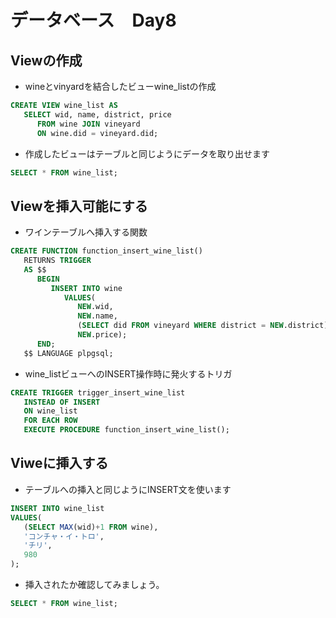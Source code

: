 # データベース　Day8

## Viewの作成

* wineとvinyardを結合したビューwine_listの作成

```SQL
CREATE VIEW wine_list AS
   SELECT wid, name, district, price
      FROM wine JOIN vineyard 
      ON wine.did = vineyard.did;
```

* 作成したビューはテーブルと同じようにデータを取り出せます

```SQL
SELECT * FROM wine_list;
```

## Viewを挿入可能にする

* ワインテーブルへ挿入する関数

```SQL
CREATE FUNCTION function_insert_wine_list()
   RETURNS TRIGGER
   AS $$ 
      BEGIN
         INSERT INTO wine 
            VALUES(
               NEW.wid,
               NEW.name,
               (SELECT did FROM vineyard WHERE district = NEW.district),
               NEW.price);
      END;
   $$ LANGUAGE plpgsql;
```

* wine_listビューへのINSERT操作時に発火するトリガ

```SQL
CREATE TRIGGER trigger_insert_wine_list
   INSTEAD OF INSERT
   ON wine_list 
   FOR EACH ROW
   EXECUTE PROCEDURE function_insert_wine_list();
 ```
 
 ## Viweに挿入する
 
 * テーブルへの挿入と同じようにINSERT文を使います
 
```SQL
INSERT INTO wine_list 
VALUES(
   (SELECT MAX(wid)+1 FROM wine),
   'コンチャ・イ・トロ',
   'チリ',
   980
);
```

* 挿入されたか確認してみましょう。

```SQL
SELECT * FROM wine_list;
```
